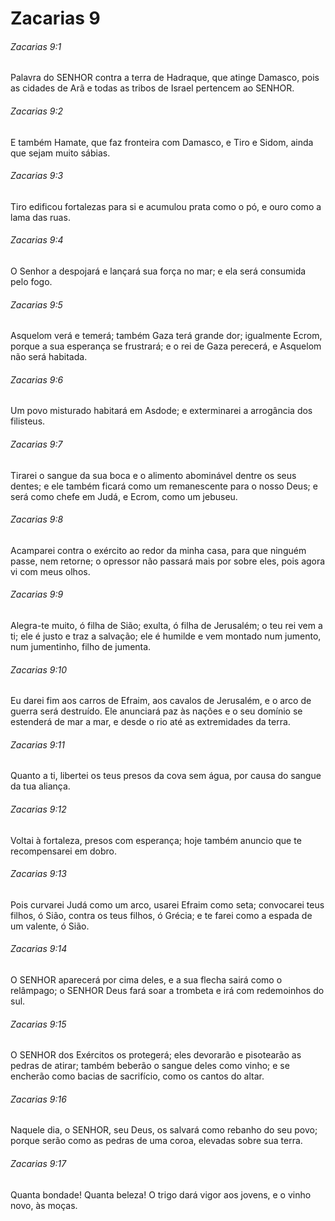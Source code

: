 # Zacarias 9

###### Zacarias 9:1

Palavra do SENHOR contra a terra de Hadraque, que atinge Damasco, pois as cidades de Arã e todas as tribos de Israel pertencem ao SENHOR.

###### Zacarias 9:2

E também Hamate, que faz fronteira com Damasco, e Tiro e Sidom, ainda que sejam muito sábias.

###### Zacarias 9:3

Tiro edificou fortalezas para si e acumulou prata como o pó, e ouro como a lama das ruas.

###### Zacarias 9:4

O Senhor a despojará e lançará sua força no mar; e ela será consumida pelo fogo.

###### Zacarias 9:5

Asquelom verá e temerá; também Gaza terá grande dor; igualmente Ecrom, porque a sua esperança se frustrará; e o rei de Gaza perecerá, e Asquelom não será habitada.

###### Zacarias 9:6

Um povo misturado habitará em Asdode; e exterminarei a arrogância dos filisteus.

###### Zacarias 9:7

Tirarei o sangue da sua boca e o alimento abominável dentre os seus dentes; e ele também ficará como um remanescente para o nosso Deus; e será como chefe em Judá, e Ecrom, como um jebuseu.

###### Zacarias 9:8

Acamparei contra o exército ao redor da minha casa, para que ninguém passe, nem retorne; o opressor não passará mais por sobre eles, pois agora vi com meus olhos.

###### Zacarias 9:9

Alegra-te muito, ó filha de Sião; exulta, ó filha de Jerusalém; o teu rei vem a ti; ele é justo e traz a salvação; ele é humilde e vem montado num jumento, num jumentinho, filho de jumenta.

###### Zacarias 9:10

Eu darei fim aos carros de Efraim, aos cavalos de Jerusalém, e o arco de guerra será destruído. Ele anunciará paz às nações e o seu domínio se estenderá de mar a mar, e desde o rio até as extremidades da terra.

###### Zacarias 9:11

Quanto a ti, libertei os teus presos da cova sem água, por causa do sangue da tua aliança.

###### Zacarias 9:12

Voltai à fortaleza, presos com esperança; hoje também anuncio que te recompensarei em dobro.

###### Zacarias 9:13

Pois curvarei Judá como um arco, usarei Efraim como seta; convocarei teus filhos, ó Sião, contra os teus filhos, ó Grécia; e te farei como a espada de um valente, ó Sião.

###### Zacarias 9:14

O SENHOR aparecerá por cima deles, e a sua flecha sairá como o relâmpago; o SENHOR Deus fará soar a trombeta e irá com redemoinhos do sul.

###### Zacarias 9:15

O SENHOR dos Exércitos os protegerá; eles devorarão e pisotearão as pedras de atirar; também beberão o sangue deles como vinho; e se encherão como bacias de sacrifício, como os cantos do altar.

###### Zacarias 9:16

Naquele dia, o SENHOR, seu Deus, os salvará como rebanho do seu povo; porque serão como as pedras de uma coroa, elevadas sobre sua terra.

###### Zacarias 9:17

Quanta bondade! Quanta beleza! O trigo dará vigor aos jovens, e o vinho novo, às moças.

